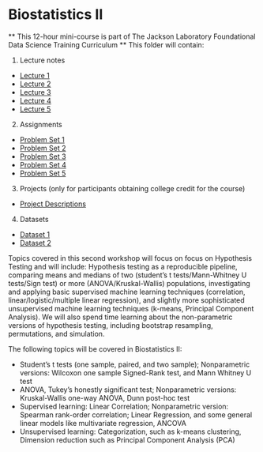 # Biostatistics II
** This 12-hour mini-course is part of The Jackson Laboratory Foundational Data Science Training Curriculum **
This folder will contain: 
1. Lecture notes
- [Lecture 1](Content/Module_1.md)
- [Lecture 2](Content/Module_2.md)
- [Lecture 3](Content/Module_3.md)
- [Lecture 4](Content/Module_4.md)
- [Lecture 5](Content/Module_5.md) 

2. Assignments
- [Problem Set 1](assignments/problem_set1.md)
- [Problem Set 2](assignments/problem_set2.md)
- [Problem Set 3](assignments/problem_set3.md)
- [Problem Set 4](assignments/problem_set4.md)
- [Problem Set 5](assignments/problem_set5.md)

3. Projects (only for participants obtaining college credit for the course)
- [Project Descriptions](projects/project_description.md)

4. Datasets
- [Dataset 1](datasets/dataset1.md)
- [Dataset 2](datasets/dataset2.md)

Topics covered in this second workshop will focus on focus on Hypothesis Testing and will include: Hypothesis testing as a reproducible pipeline, comparing means and medians of two (student’s t tests/Mann-Whitney U tests/Sign test) or more (ANOVA/Kruskal-Wallis) populations, investigating and applying basic supervised machine learning techniques (correlation, linear/logistic/multiple linear regression), and slightly more sophisticated unsupervised machine learning techniques (k-means, Principal Component Analysis). We will also spend time learning about the non-parametric versions of hypothesis testing, including bootstrap resampling, permutations, and simulation.

The following topics will be covered in Biostatistics II: 
- Student’s t tests (one sample, paired, and two sample); Nonparametric versions: Wilcoxon one sample Signed-Rank test, and Mann Whitney U test
- ANOVA, Tukey’s honestly significant test; Nonparametric versions: Kruskal-Wallis one-way ANOVA, Dunn post-hoc test
- Supervised learning: Linear Correlation; Nonparametric version: Spearman rank-order correlation; Linear Regression, and some general linear models like multivariate regression, ANCOVA
- Unsupervised learning: Categorization, such as k-means clustering, Dimension reduction such as Principal Component Analysis (PCA)
